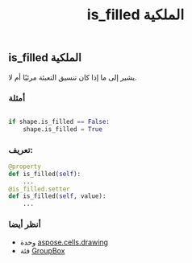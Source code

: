 ﻿---
title: is_filled الملكية
second_title: Aspose.Cells for Python via .NET API المراجع
description:
type: docs
weight: 530
url: /ar/python-net/aspose.cells.drawing/groupbox/is_filled/
is_root: false
---
##  is_filled الملكية

يشير إلى ما إذا كان تنسيق التعبئة مرئيًا أم لا.

###  أمثلة

```python

if shape.is_filled == False:
    shape.is_filled = True

```
###  تعريف:
```python
@property
def is_filled(self):
    ...
@is_filled.setter
def is_filled(self, value):
    ...
```

###  أنظر أيضا
* وحدة [aspose.cells.drawing](../../)
* فئة [GroupBox](/cells/ar/python-net/aspose.cells.drawing/groupbox)
